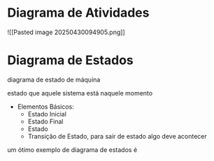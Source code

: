 # Diagrama de Atividades
![[Pasted image 20250430094905.png]]
# Diagrama de Estados
diagrama de estado de máquina

estado que aquele sistema está naquele momento

- Elementos Básicos:
	- Estado Inicial
	- Estado Final
	- Estado
	- Transição de Estado, para sair de estado algo deve acontecer

um ótimo exemplo de diagrama de estados é 
